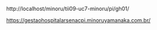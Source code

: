 http://localhost/minoru/tii09-uc7-minoru/pi/gh01/

https://gestaohospitalarsenacpi.minoruyamanaka.com.br/